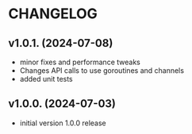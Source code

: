 # CHANGELOG

## v1.0.1. (2024-07-08)

- minor fixes and performance tweaks
- Changes API calls to use goroutines and channels
- added unit tests

## v1.0.0. (2024-07-03)

- initial version 1.0.0 release
